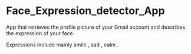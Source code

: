 # Face_Expression_detector_App
App that retrieves the profile picture of your Gmail account and describes the expression of your face.

Expressions include mainly smile , sad , calm .

